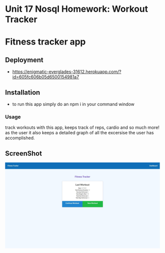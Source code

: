 # Unit 17 Nosql Homework: Workout Tracker
# Fitness tracker app

## Deployment
* https://enigmatic-everglades-31612.herokuapp.com/?id=605fc606b05d6500154981a7

## Installation 
* to run this app simply do an npm i in your command window

### Usage 
track workouts with this app, keeps track of reps, cardio and so much more!
as the user it also keeps a detailed graph of all the excersise the user has accomplished.

## ScreenShot
![screenshot](./public/images/fitnessTracker.jpeg)